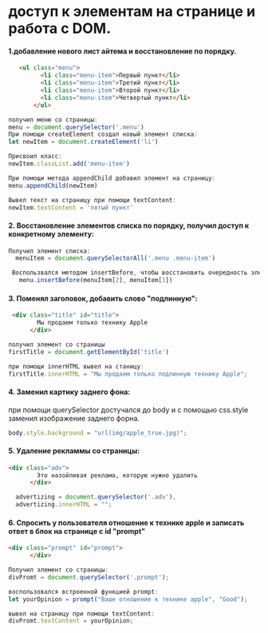 # доступ к элементам на странице и работа с DOM.

#### 1.добавление нового лист айтема и восстановление по порядку.
  
```html
   <ul class="menu">
         <li class="menu-item">Первый пункт</li>
         <li class="menu-item">Третий пункт</li>
         <li class="menu-item">Второй пункт</li>
         <li class="menu-item">Четвертый пункт</li>
       </ul>
 ```      

```javascript
получил меню со страницы:
menu = document.querySelector('.menu')
При помощи createElement создал новый элемент списка:
let newItem = document.createElement('li')

Присвоил класс:
newItem.classList.add('menu-item')

При помощи метода appendChild добавил элемент на страницу:
menu.appendChild(newItem)

Вывел текст на страницу при помощи textContent:
newItem.textContent = 'пятый пункт'

```


#### 2. Восстановление элементов списка по порядку, получил доступ к конкретному элементу:

 ```javascript
 Получил элемент списка:
   menuItem = document.querySelectorAll('.menu .menu-item')
   ```
```javascript
 Воспользвался методом insertBefore, чтобы восстановить очередность элементов на странице.
   menu.insertBefore(menuItem[2], menuItem[1])
   ```
 
#### 3. Поменял заголовок, добавить слово "подлинную":
```html
 <div class="title" id="title"> 
        Мы продаем только технику Apple
      </div>
```

```javascript
получил элемент со страницы
firstTitle = document.getElementById('title')

при помощи innerHTML вывел на станицу:
firstTitle.innerHTML = "Мы продаем только подлинную технику Apple";
```

#### 4. Заменил картику заднего фона:
при помощи querySelector достучался до body и с помощью css.style заменил изображение заднего форна.
```javascript
body.style.background = "url(img/apple_true.jpg)";
```

#### 5. Удаление рекламмы со страницы:
```html
<div class="adv">
        Это назойливая реклама, которую нужно удалить
      </div>
```
```javascript
  advertizing = document.querySelector('.adv'),
  advertizing.innerHTML = "";
```

#### 6. Спросить у пользователя отношение к технике apple и записать ответ в блок на странице с id "prompt"
```html
<div class="prompt" id="prompt">
      </div>
```

```javascript
Получил элемент со страницы:
divPromt = document.querySelector('.prompt');

воспользовался встроенной функцией prompt:
let yourOpinion = prompt("Ваше отношение к технике apple", "Good");

вывел на страницу при помощи textContent:
divPromt.textContent = yourOpinion;
```
